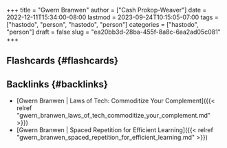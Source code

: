 +++
title = "Gwern Branwen"
author = ["Cash Prokop-Weaver"]
date = 2022-12-11T15:34:00-08:00
lastmod = 2023-09-24T10:15:05-07:00
tags = ["hastodo", "person", "hastodo", "person"]
categories = ["hastodo", "person"]
draft = false
slug = "ea20bb3d-28ba-455f-8a8c-6aa2ad05c081"
+++

## Flashcards {#flashcards}


## Backlinks {#backlinks}

-   [Gwern Branwen | Laws of Tech: Commoditize Your Complement]({{< relref "gwern_branwen_laws_of_tech_commoditize_your_complement.md" >}})
-   [Gwern Branwen | Spaced Repetition for Efficient Learning]({{< relref "gwern_branwen_spaced_repetition_for_efficient_learning.md" >}})
